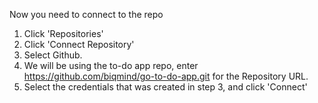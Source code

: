 
Now you need to connect to the repo

1. Click 'Repositories'
2. Click 'Connect Repository'
3. Select Github.
4. We will be using the to-do app repo, enter https://github.com/biqmind/go-to-do-app.git for the Repository URL.
5. Select the credentials that was created in step 3, and click 'Connect'








